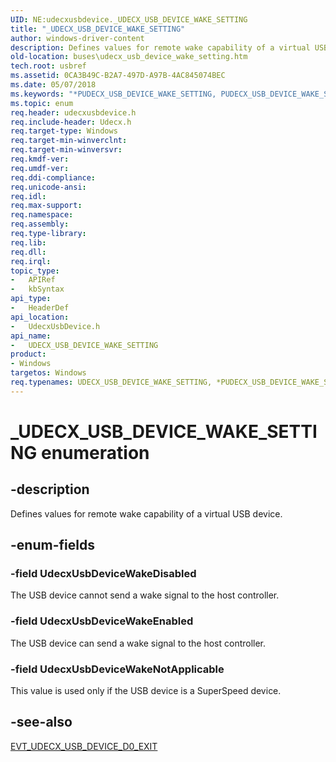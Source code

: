 ```yaml
---
UID: NE:udecxusbdevice._UDECX_USB_DEVICE_WAKE_SETTING
title: "_UDECX_USB_DEVICE_WAKE_SETTING"
author: windows-driver-content
description: Defines values for remote wake capability of a virtual USB device.
old-location: buses\udecx_usb_device_wake_setting.htm
tech.root: usbref
ms.assetid: 0CA3B49C-B2A7-497D-A97B-4AC845074BEC
ms.date: 05/07/2018
ms.keywords: "*PUDECX_USB_DEVICE_WAKE_SETTING, PUDECX_USB_DEVICE_WAKE_SETTING, PUDECX_USB_DEVICE_WAKE_SETTING enumeration pointer [Buses], UDECX_USB_DEVICE_WAKE_SETTING, UDECX_USB_DEVICE_WAKE_SETTING enumeration [Buses], UdecxUsbDeviceWakeDisabled, UdecxUsbDeviceWakeEnabled, UdecxUsbDeviceWakeNotApplicable, _UDECX_USB_DEVICE_WAKE_SETTING, buses.udecx_usb_device_wake_setting, udecxusbdevice/PUDECX_USB_DEVICE_WAKE_SETTING, udecxusbdevice/UDECX_USB_DEVICE_WAKE_SETTING, udecxusbdevice/UdecxUsbDeviceWakeDisabled, udecxusbdevice/UdecxUsbDeviceWakeEnabled, udecxusbdevice/UdecxUsbDeviceWakeNotApplicable"
ms.topic: enum
req.header: udecxusbdevice.h
req.include-header: Udecx.h
req.target-type: Windows
req.target-min-winverclnt: 
req.target-min-winversvr: 
req.kmdf-ver: 
req.umdf-ver: 
req.ddi-compliance: 
req.unicode-ansi: 
req.idl: 
req.max-support: 
req.namespace: 
req.assembly: 
req.type-library: 
req.lib: 
req.dll: 
req.irql: 
topic_type:
-	APIRef
-	kbSyntax
api_type:
-	HeaderDef
api_location:
-	UdecxUsbDevice.h
api_name:
-	UDECX_USB_DEVICE_WAKE_SETTING
product:
- Windows
targetos: Windows
req.typenames: UDECX_USB_DEVICE_WAKE_SETTING, *PUDECX_USB_DEVICE_WAKE_SETTING
---
```


# _UDECX_USB_DEVICE_WAKE_SETTING enumeration


## -description


Defines values for remote wake capability of a virtual USB device.


## -enum-fields




### -field UdecxUsbDeviceWakeDisabled

The USB device cannot send a wake signal to the host controller.


### -field UdecxUsbDeviceWakeEnabled

The USB device can send a wake signal to the host controller.


### -field UdecxUsbDeviceWakeNotApplicable

This value is used only if the USB device is a SuperSpeed device.


## -see-also




<a href="https://msdn.microsoft.com/library/windows/hardware/mt595911">EVT_UDECX_USB_DEVICE_D0_EXIT</a>
 

 

